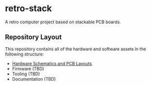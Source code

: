 # retro-stack

A retro computer project based on stackable PCB boards.

## Repository Layout

This repository contains all of the hardware and software assets in the following structure:

- [Hardware Schematics and PCB Layouts](./boards/)
- Firmware (TBD)
- Tooling (TBD)
- Documentation (TBD)
